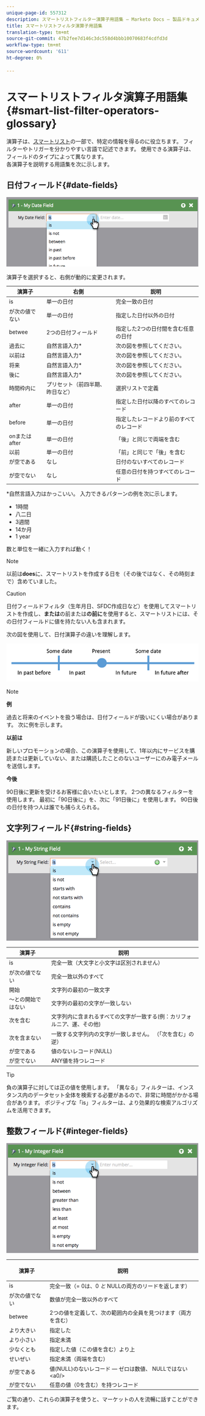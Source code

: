 ```yaml
---
unique-page-id: 557312
description: スマートリストフィルター演算子用語集 — Marketo Docs — 製品ドキュメント
title: スマートリストフィルタ演算子用語集
translation-type: tm+mt
source-git-commit: 47b2fee7d146c3dc558d4bbb10070683f4cdfd3d
workflow-type: tm+mt
source-wordcount: '611'
ht-degree: 0%

---
```



# スマートリストフィルタ演算子用語集{#smart-list-filter-operators-glossary}

演算子は、[スマートリスト](http://docs.marketo.com/display/docs/smart+lists+and+static+lists)の一部で、特定の情報を得るのに役立ちます。 フィルターやトリガーを分かりやすい言語で記述できます。 使用できる演算子は、フィールドのタイプによって異なります。\
各演算子を説明する用語集を次に示します。

## 日付フィールド{#date-fields}

![](assets/image2014-9-10-17-3a15-3a47.png)

演算子を選択すると、右側が動的に変更されます。

| 演算子 | 右側 | 説明 |
|---|---|---|
| is | 単一の日付 | 完全一致の日付 |
| が次の値でない | 単一の日付 | 指定した日付以外の日付 |
| betwee | 2つの日付フィールド | 指定した2つの日付間を含む任意の日付 |
| 過去に | 自然言語入力* | 次の図を参照してください。 |
| 以前は | 自然言語入力* | 次の図を参照してください。 |
| 将来 | 自然言語入力* | 次の図を参照してください。 |
| 後に | 自然言語入力* | 次の図を参照してください。 |
| 時間枠内に | プリセット（前四半期、昨日など） | 選択リストで定義 |
| after | 単一の日付 | 指定した日付以降のすべてのレコード |
| before | 単一の日付 | 指定したレコードより前のすべてのレコード |
| onまたはafter | 単一の日付 | 「後」と同じで両端を含む |
| 以前 | 単一の日付 | 「前」と同じで「後」を含む |
| が空である | なし | 日付のないすべてのレコード |
| が空でない | なし | 任意の日付を持つすべてのレコード |

*自然言語入力はかっこいい。 入力できるパターンの例を次に示します。

* 1時間
* 八二日
* 3週間
* 14か月
* 1 year

数と単位を一緒に入力すれば動く！

>[!NOTE]
>
>以前は&#x200B;**does**&#x200B;に、スマートリストを作成する日を（その後ではなく、その時刻まで）含めていました。

>[!CAUTION]
>
>日付フィールドフィルタ（生年月日、SFDC作成日など）を使用してスマートリストを作成し、**または**&#x200B;の前または&#x200B;**の前に**&#x200B;を使用すると、スマートリストには、その日付フィールドに値を持たない人も含まれます。

次の図を使用して、日付演算子の違いを理解します。

![](assets/image2014-9-10-17-3a15-3a58.png)

>[!NOTE]
>
>**例**
>
>過去と将来のイベントを扱う場合は、日付フィールドが扱いにくい場合があります。 次に例を示します。
>
>**以前は**
>
>新しいプロモーションの場合、この演算子を使用して、1年以内にサービスを購読または更新していない、または購読したことのないユーザーにのみ電子メールを送信します。
>
>**今後**
>
>90日後に更新を受けるお客様に会いたいとします。 2つの異なるフィルターを使用します。 最初に「90日後に」を、次に「91日後に」を使用します。 90日後の日付を持つ人は誰でも捕らえられる。

## 文字列フィールド{#string-fields}

![](assets/image2014-9-10-17-3a16-3a6.png)

| 演算子 | 説明 |
|---|---|
| is | 完全一致（大文字と小文字は区別されません） |
| が次の値でない | 完全一致以外のすべて |
| 開始 | 文字列の最初の一致文字 |
| ～との開始ではない | 文字列の最初の文字が一致しない |
| 次を含む | 文字列内に含まれるすべての文字が一致する(例：カリフォルニア、運、その他) |
| 次を含まない | 一致する文字列内の文字が一致しません。 （「次を含む」の逆） |
| が空である | 値のないレコード(NULL) |
| が空でない | ANY値を持つレコード |

>[!TIP]
>
>負の演算子に対しては正の値を使用します。 「異なる」フィルターは、インスタンス内のデータセット全体を検索する必要があるので、非常に時間がかかる場合があります。 ポジティブな「is」フィルターは、より効果的な検索アルゴリズムを活用できます。

## 整数フィールド{#integer-fields}

![](assets/image2014-9-10-17-3a16-3a14.png)

<table> 
 <thead> 
  <tr> 
   <th colspan="1" rowspan="1">演算子</th> 
   <th colspan="1" rowspan="1"><p>説明</p></th> 
  </tr> 
 </thead> 
 <tbody> 
  <tr> 
   <td colspan="1" rowspan="1">is</td> 
   <td colspan="1" rowspan="1">完全一致（= 0は、0 <em>と</em> NULLの両方のリードを返します）</td> 
  </tr> 
  <tr> 
   <td colspan="1" rowspan="1">が次の値でない</td> 
   <td colspan="1" rowspan="1">数値が完全一致以外のすべて</td> 
  </tr> 
  <tr> 
   <td colspan="1" rowspan="1">betwee</td> 
   <td colspan="1" rowspan="1">2つの値を定義して、次の範囲内の全員を見つけます（両方を含む）</td> 
  </tr> 
  <tr> 
   <td colspan="1" rowspan="1">より大きい</td> 
   <td colspan="1" rowspan="1">指定した</td> 
  </tr> 
  <tr> 
   <td colspan="1" rowspan="1">より小さい</td> 
   <td colspan="1" rowspan="1">指定未満</td> 
  </tr> 
  <tr> 
   <td colspan="1" rowspan="1">少なくとも</td> 
   <td colspan="1" rowspan="1">指定した値（この値を含む）より上</td> 
  </tr> 
  <tr> 
   <td colspan="1" rowspan="1">せいぜい</td> 
   <td colspan="1" rowspan="1">指定未満（両端を含む）</td> 
  </tr> 
  <tr> 
   <td colspan="1" rowspan="1">が空である</td> 
   <td colspan="1" rowspan="1">値(NULL)のないレコード — ゼロは数値、<em></em> NULLではない&lt;a0/&gt;</td> 
  </tr> 
  <tr> 
   <td colspan="1" rowspan="1">が空でない</td> 
   <td colspan="1" rowspan="1">任意の値（0を含む）を持つレコード</td> 
  </tr> 
 </tbody> 
</table>

ご覧の通り、これらの演算子を使うと、マーケットの人を流暢に話すことができます。
